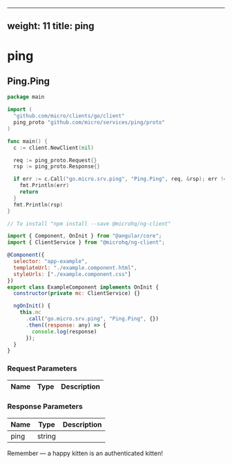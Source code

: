 
---
weight: 11
title: ping
---

# ping


## Ping.Ping

```go
package main

import (
  "github.com/micro/clients/go/client"
  ping_proto "github.com/micro/services/ping/proto"
)

func main() {
  c := client.NewClient(nil)

  req := ping_proto.Request{}
  rsp := ping_proto.Response{}

  if err := c.Call("go.micro.srv.ping", "Ping.Ping", req, &rsp); err != nil {
    fmt.Println(err)
    return
  }
  fmt.Println(rsp)
}
```

```javascript
// To install "npm install --save @microhq/ng-client"

import { Component, OnInit } from "@angular/core";
import { ClientService } from "@microhq/ng-client";

@Component({
  selector: "app-example",
  templateUrl: "./example.component.html",
  styleUrls: ["./example.component.css"]
})
export class ExampleComponent implements OnInit {
  constructor(private mc: ClientService) {}

  ngOnInit() {
    this.mc
      .call("go.micro.srv.ping", "Ping.Ping", {})
      .then((response: any) => {
        console.log(response)
      });
  }
}
```




### Request Parameters

Name |  Type | Description
--------- | --------- | ---------


### Response Parameters

Name |  Type | Description
--------- | --------- | ---------
ping | string | 



<aside class="success">
Remember — a happy kitten is an authenticated kitten!
</aside>

